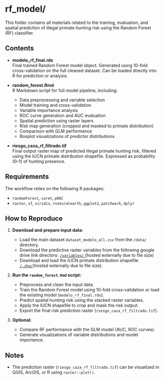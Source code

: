 # rf_model/

This folder contains all materials related to the training, evaluation, and spatial prediction of illegal primate hunting risk using the Random Forest (RF) classifier.

## Contents

- **modelo_rf_final.rds**  
  Final trained Random Forest model object. Generated using 10-fold cross-validation on the full cleaned dataset. Can be loaded directly into R for prediction or analysis.

- **random_forest.Rmd**  
  R Markdown script for full model pipeline, including:
  - Data preprocessing and variable selection
  - Model training and cross-validation
  - Variable importance analysis
  - ROC curve generation and AUC evaluation
  - Spatial prediction using raster layers
  - Risk map generation (cropped and masked to primate distribution)
  - Comparison with GLM performance
  - Boxplot visualizations of predictor distributions

- **riesgo_caza_rf_filtrado.tif**  
  Final output raster map of predicted illegal primate hunting risk, filtered using the IUCN primate distribution shapefile. Expressed as probability (0–1) of hunting presence.

## Requirements

The workflow relies on the following R packages:
- `randomForest`, `caret`, `pROC`
- `raster`, `sf`, `viridis`, `rnaturalearth`, `ggplot2`, `patchwork`, `dplyr`

## How to Reproduce

1. **Download and prepare input data:**
   - Load the main dataset `dataset_modelo_all.csv` from the `/data/` directory.
   - Download the predictive raster variables from the following google drive link directory: [`/variables/` ](https://drive.google.com/drive/folders/13ENit3NzjQ8nZb11pIet4NIscoZD0vE1?usp=share_link) (hosted externally due to file size)
   - Download and load the IUCN primate distribution shapefile  [`/.shp/`](https://drive.google.com/drive/folders/12v32ctX-P9l-fV5P1VM1j9vdchSndkYD?usp=sharing)(hosted externally due to file size).

2. **Run the `random_forest.Rmd` script:**
   - Preprocess and clean the input data.
   - Train the Random Forest model using 10-fold cross-validation or load the existing model (`modelo_rf_final.rds`).
   - Predict spatial hunting risk using the stacked raster variables.
   - Apply the IUCN shapefile to crop and mask the risk output.
   - Export the final risk prediction raster (`riesgo_caza_rf_filtrado.tif`).

3. **Optional:**
   - Compare RF performance with the GLM model (AUC, ROC curves).
   - Generate visualizations of variable distributions and model importance.


## Notes

- The prediction raster (`riesgo_caza_rf_filtrado.tif`) can be visualized in QGIS, ArcGIS, or R using `raster::plot()`.

